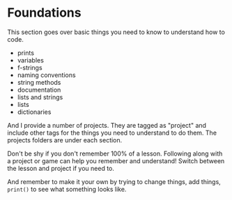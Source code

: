 # Foundations

This section goes over basic things you need to know to understand how to code.

- prints
- variables
- f-strings
- naming conventions
- string methods
- documentation
- lists and strings
- lists
- dictionaries

And I provide a number of projects. They are tagged as "project" and include other tags for the things you need to understand to do them. The projects folders are under each section.

Don't be shy if you don't remember 100% of a lesson. Following along with a project or game can help you remember and understand! Switch between the lesson and project if you need to.

And remember to make it your own by trying to change things, add things, `print()` to see what something looks like.

